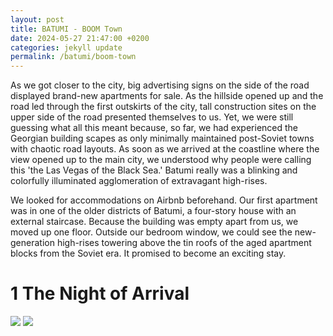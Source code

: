 ```yaml
---
layout: post
title: BATUMI - BOOM Town
date: 2024-05-27 21:47:00 +0200
categories: jekyll update
permalink: /batumi/boom-town
---
```


As we got closer to the city, big advertising signs on the side of the road displayed brand-new apartments for sale. As the hillside opened up and the road led through the first outskirts of the city, tall construction sites on the upper side of the road presented themselves to us. Yet, we were still guessing what all this meant because, so far, we had experienced the Georgian building scapes as only minimally maintained post-Soviet towns with chaotic road layouts. As soon as we arrived at the coastline where the view opened up to the main city, we understood why people were calling this 'the Las Vegas of the Black Sea.' Batumi really was a blinking and colorfully illuminated agglomeration of extravagant high-rises. 

We looked for accommodations on Airbnb beforehand. Our first apartment was in one of the older districts of Batumi, a four-story house with an external staircase. Because the building was empty apart from us, we moved up one floor. Outside our bedroom window, we could see the new-generation high-rises towering above the tin roofs of the aged apartment blocks from the Soviet era. It promised to become an exciting stay.
# 1 The Night of Arrival

<img src="audruck.website/media/photo_batumi1">

<img src="http://www.bennettcreations.de/files/bennettcreations/photos/Georgia%20Batumi%202024/IMG_2438sm.jpg">
